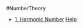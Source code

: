 #NumberTheory
+ [1. Harmonic Number](http://lightoj.com/volume_showproblem.php?problem=1234)
  [Help](https://en.wikipedia.org/wiki/Euler%E2%80%93Mascheroni_constant#Asymptotic_expansions)  
